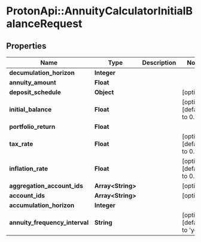# ProtonApi::AnnuityCalculatorInitialBalanceRequest

## Properties
Name | Type | Description | Notes
------------ | ------------- | ------------- | -------------
**decumulation_horizon** | **Integer** |  | 
**annuity_amount** | **Float** |  | 
**deposit_schedule** | **Object** |  | [optional] 
**initial_balance** | **Float** |  | [optional] [default to 0.0]
**portfolio_return** | **Float** |  | 
**tax_rate** | **Float** |  | [optional] [default to 0.0]
**inflation_rate** | **Float** |  | [optional] [default to 0.0]
**aggregation_account_ids** | **Array&lt;String&gt;** |  | [optional] 
**account_ids** | **Array&lt;String&gt;** |  | [optional] 
**accumulation_horizon** | **Integer** |  | 
**annuity_frequency_interval** | **String** |  | [optional] [default to &#39;year&#39;]


